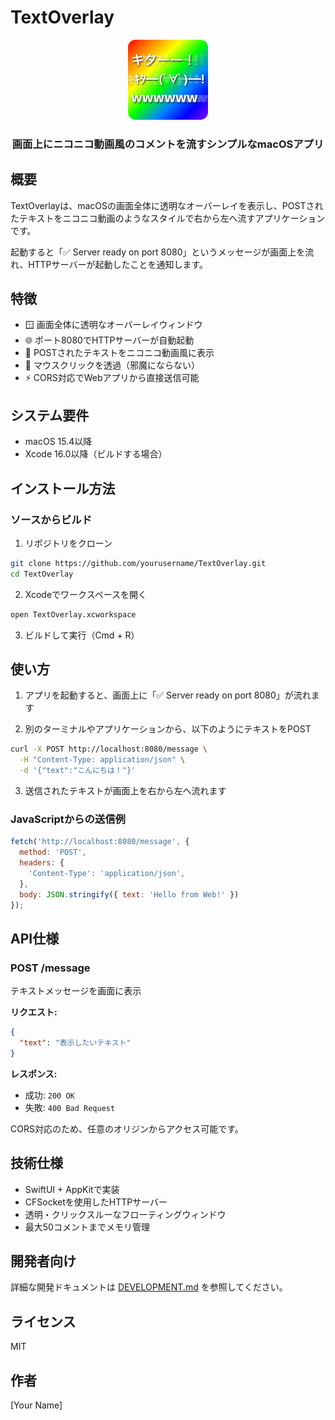 # TextOverlay

<div align="center">
  <img src="TextOverlay/Assets.xcassets/AppIcon.appiconset/icon.png" width="128" height="128" alt="TextOverlay Icon">
  <h3>画面上にニコニコ動画風のコメントを流すシンプルなmacOSアプリ</h3>
</div>

## 概要

TextOverlayは、macOSの画面全体に透明なオーバーレイを表示し、POSTされたテキストをニコニコ動画のようなスタイルで右から左へ流すアプリケーションです。

起動すると「✅ Server ready on port 8080」というメッセージが画面上を流れ、HTTPサーバーが起動したことを通知します。

## 特徴

- 🪟 画面全体に透明なオーバーレイウィンドウ
- 🌐 ポート8080でHTTPサーバーが自動起動
- 💬 POSTされたテキストをニコニコ動画風に表示
- 🎯 マウスクリックを透過（邪魔にならない）
- ⚡ CORS対応でWebアプリから直接送信可能

## システム要件

- macOS 15.4以降
- Xcode 16.0以降（ビルドする場合）

## インストール方法

### ソースからビルド

1. リポジトリをクローン
```bash
git clone https://github.com/yourusername/TextOverlay.git
cd TextOverlay
```

2. Xcodeでワークスペースを開く
```bash
open TextOverlay.xcworkspace
```

3. ビルドして実行（Cmd + R）

## 使い方

1. アプリを起動すると、画面上に「✅ Server ready on port 8080」が流れます

2. 別のターミナルやアプリケーションから、以下のようにテキストをPOST

```bash
curl -X POST http://localhost:8080/message \
  -H "Content-Type: application/json" \
  -d '{"text":"こんにちは！"}'
```

3. 送信されたテキストが画面上を右から左へ流れます

### JavaScriptからの送信例

```javascript
fetch('http://localhost:8080/message', {
  method: 'POST',
  headers: {
    'Content-Type': 'application/json',
  },
  body: JSON.stringify({ text: 'Hello from Web!' })
});
```

## API仕様

### POST /message

テキストメッセージを画面に表示

**リクエスト:**
```json
{
  "text": "表示したいテキスト"
}
```

**レスポンス:**
- 成功: `200 OK`
- 失敗: `400 Bad Request`

CORS対応のため、任意のオリジンからアクセス可能です。

## 技術仕様

- SwiftUI + AppKitで実装
- CFSocketを使用したHTTPサーバー
- 透明・クリックスルーなフローティングウィンドウ
- 最大50コメントまでメモリ管理

## 開発者向け

詳細な開発ドキュメントは [DEVELOPMENT.md](DEVELOPMENT.md) を参照してください。

## ライセンス

MIT

## 作者

[Your Name]